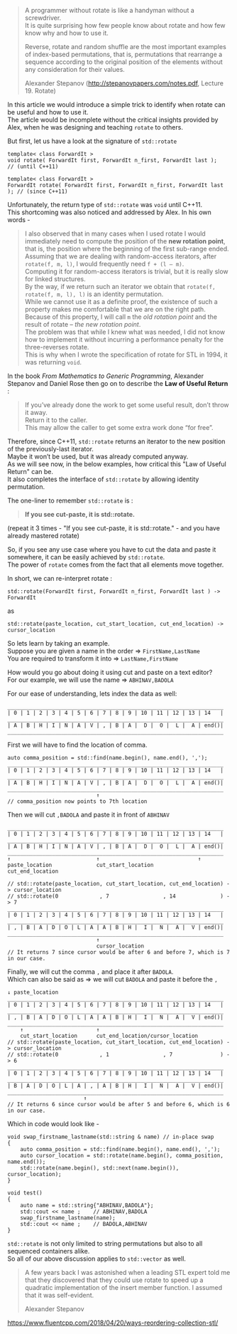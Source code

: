 > A programmer without rotate is like a handyman without a screwdriver.  
> It is quite surprising how few people know about rotate and how few know why and how to use it.  
> 
> Reverse, rotate and random shuffle are the most important examples of index-based permutations, that is, permutations that rearrange a sequence according to the original position of the elements without any consideration for their values.  
>  
> Alexander Stepanov (http://stepanovpapers.com/notes.pdf, Lecture 19. Rotate)

In this article we would introduce a simple trick to identify when rotate can be useful and how to use it.  
The article would be incomplete without the critical insights provided by Alex, when he was designing and teaching `rotate` to others.

But first, let us have a look at the signature of `std::rotate`

    template< class ForwardIt >
    void rotate( ForwardIt first, ForwardIt n_first, ForwardIt last );      // (until C++11)
    
    template< class ForwardIt >
    ForwardIt rotate( ForwardIt first, ForwardIt n_first, ForwardIt last ); // (since C++11)

Unfortunately, the return type of `std::rotate` was `void` until C++11.  
This shortcoming was also noticed and addressed by Alex. In his own words -  
> I also observed that in many cases when I used rotate I would immediately need to compute the position of the **new rotation point**, that is, the position where the beginning of the first sub-range ended.  
> Assuming that we are dealing with random-access iterators, after `rotate(f, m, l)`, I would frequently need `f + (l – m)`.  
> Computing it for random-access iterators is trivial, but it is really slow for linked structures.  
> By the way, if we return such an iterator we obtain that `rotate(f, rotate(f, m, l), l)` is an identity permutation.  
> While we cannot use it as a definite proof, the existence of such a property makes me comfortable that we are on the right path.  
> Because of this property, I will call `m` the *old rotation point* and the result of rotate – *the new rotation point*.  
> The problem was that while I knew what was needed, I did not know how to implement it without incurring a performance penalty for the three-reverses rotate.  
> This is why when I wrote the specification of rotate for STL in 1994, it was returning `void`.

In the book *From Mathematics to Generic Programming*, Alexander Stepanov and Daniel Rose then go on to describe the **Law of Useful Return** :  
> If you’ve already done the work to get some useful result, don’t throw it away.  
> Return it to the caller.  
> This may allow the caller to get some extra work done “for free”.  

Therefore, since C++11, `std::rotate` returns an iterator to the new position of the previously-last iterator.  
Maybe it won’t be used, but it was already computed anyway.  
As we will see now, in the below examples, how critical this "Law of Useful Return" can be.  
It also completes the interface of `std::rotate` by allowing identity permutation.

The one-liner to remember `std::rotate` is :
> **If you see cut-paste, it is std::rotate.**  

(repeat it 3 times - "If you see cut-paste, it is std::rotate." - and you have already mastered rotate)

So, if you see any use case where you have to cut the data and paste it somewhere, it can be easily achieved by `std::rotate`.  
The power of `rotate` comes from the fact that all elements move together.

In short, we can re-interpret rotate :

    std::rotate(ForwardIt first, ForwardIt n_first, ForwardIt last ) -> ForwardIt 
as

    std::rotate(paste_location, cut_start_location, cut_end_location) -> cursor_location

So lets learn by taking an example.  
Suppose you are given a name in the order => `FirstName,LastName`  
You are required to transform it into => `LastName,FirstName`  

How would you go about doing it using cut and paste on a text editor?  
For our example, we will use the name => `ABHINAV,BADOLA`   

For our ease of understanding, lets index the data as well:

    ____________________________________________________________________
    | 0 | 1 | 2 | 3 | 4 | 5 | 6 | 7 | 8 | 9 | 10 | 11 | 12 | 13 | 14   |
    ____________________________________________________________________
    | A | B | H | I | N | A | V | , | B | A |  D |  O |  L |  A | end()|
    ____________________________________________________________________

First we will have to find the location of comma.

    auto comma_position = std::find(name.begin(), name.end(), ',');
    ____________________________________________________________________
    | 0 | 1 | 2 | 3 | 4 | 5 | 6 | 7 | 8 | 9 | 10 | 11 | 12 | 13 | 14   |
    ____________________________________________________________________
    | A | B | H | I | N | A | V | , | B | A |  D |  O |  L |  A | end()|
    ____________________________________________________________________
                                ↑
    // comma_position now points to 7th location

Then we will cut `,BADOLA` and paste it in front of `ABHINAV`

    ____________________________________________________________________
    | 0 | 1 | 2 | 3 | 4 | 5 | 6 | 7 | 8 | 9 | 10 | 11 | 12 | 13 | 14   |
    ____________________________________________________________________
    | A | B | H | I | N | A | V | , | B | A |  D |  O |  L |  A | end()|
    ____________________________________________________________________
    ↑                           ↑                               ↑
    paste_location              cut_start_location              cut_end_location
    
    // std::rotate(paste_location, cut_start_location, cut_end_location) -> cursor_location
    // std::rotate(0             , 7                 , 14              ) -> 7    
    ____________________________________________________________________
    | 0 | 1 | 2 | 3 | 4 | 5 | 6 | 7 | 8 | 9 | 10 | 11 | 12 | 13 | 14   |
    ____________________________________________________________________
    | , | B | A | D | O | L | A | A | B | H |  I |  N |  A |  V | end()|
    ____________________________________________________________________
                                ↑
                                cursor_location
    // It returns 7 since cursor would be after 6 and before 7, which is 7 in our case.

Finally, we will cut the comma `,` and place it after `BADOLA`.  
Which can also be said as => we will cut `BADOLA` and paste it before the `,`

    ↓ paste_location
    ____________________________________________________________________
    | 0 | 1 | 2 | 3 | 4 | 5 | 6 | 7 | 8 | 9 | 10 | 11 | 12 | 13 | 14   |
    ____________________________________________________________________
    | , | B | A | D | O | L | A | A | B | H |  I |  N |  A |  V | end()|
    ____________________________________________________________________
        ↑                       ↑
        cut_start_location      cut_end_location/cursor_location
    // std::rotate(paste_location, cut_start_location, cut_end_location) -> cursor_location
    // std::rotate(0             , 1                 , 7               ) -> 6
    ____________________________________________________________________
    | 0 | 1 | 2 | 3 | 4 | 5 | 6 | 7 | 8 | 9 | 10 | 11 | 12 | 13 | 14   |
    ____________________________________________________________________
    | B | A | D | O | L | A | , | A | B | H |  I |  N |  A |  V | end()|
    ____________________________________________________________________
                            ↑
    // It returns 6 since cursor would be after 5 and before 6, which is 6 in our case.

Which in code would look like -
    
    void swap_firstname_lastname(std::string & name) // in-place swap
    {
        auto comma_position = std::find(name.begin(), name.end(), ',');
        auto cursor_location = std::rotate(name.begin(), comma_position, name.end());
        std::rotate(name.begin(), std::next(name.begin()), cursor_location);
    }
    
    void test()
    {
        auto name = std::string{"ABHINAV,BADOLA"};
        std::cout << name ;    // ABHINAV,BADOLA
        swap_firstname_lastname(name);
        std::cout << name ;    // BADOLA,ABHINAV
    }   

`std::rotate` is not only limited to string permutations but also to all sequenced containers alike.  
So all of our above discussion applies to `std::vector` as well.

> A few years back I was astonished when a leading STL expert told me that they discovered that they could use rotate to speed up a quadratic implementation of the insert member function. I assumed that it was self-evident.  
>   
> Alexander Stepanov

https://www.fluentcpp.com/2018/04/20/ways-reordering-collection-stl/

